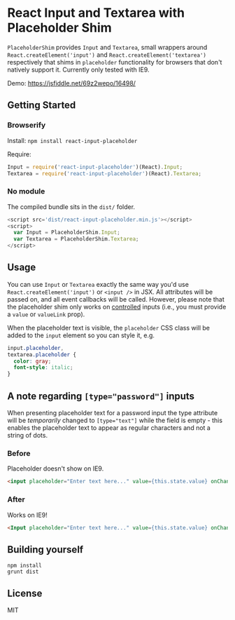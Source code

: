 React Input and Textarea with Placeholder Shim
=======================

`PlaceholderShim` provides `Input` and `Textarea`, small wrappers around `React.createElement('input')` and `React.createElement('textarea')` respectively that shims in `placeholder` functionality for browsers that don't natively support it. Currently only tested with IE9.

Demo: https://jsfiddle.net/69z2wepo/16498/

## Getting Started
### Browserify

Install: `npm install react-input-placeholder`

Require:

```js
Input = require('react-input-placeholder')(React).Input;
Textarea = require('react-input-placeholder')(React).Textarea;
```

### No module

The compiled bundle sits in the `dist/` folder.

```js
<script src='dist/react-input-placeholder.min.js'></script>
<script>
  var Input = PlaceholderShim.Input;
  var Textarea = PlaceholderShim.Textarea;
</script>
```

## Usage

You can use `Input` or `Textarea` exactly the same way you'd use `React.createElement('input')` or `<input />` in JSX. All attributes will be passed on, and all event callbacks will be called. However, please note that the placeholder shim only works on [controlled](http://facebook.github.io/react/docs/forms.html#controlled-components) inputs (i.e., you must provide a `value` or `valueLink` prop).

When the placeholder text is visible, the `placeholder` CSS class will be added to the `input` element so you can style it, e.g.

```css
input.placeholder,
textarea.placeholder {
  color: gray;
  font-style: italic;
}
```

## A note regarding `[type="password"]` inputs

When presenting placeholder text for a password input the type attribute will be
_temporarily_ changed to `[type="text"]` while the field is empty - this enables
the placeholder text to appear as regular characters and not a string of dots.

### Before

Placeholder doesn't show on IE9.

```html
<input placeholder="Enter text here..." value={this.state.value} onChange={this.handleChange} />
```

### After

Works on IE9!

```html
<Input placeholder="Enter text here..." value={this.state.value} onChange={this.handleChange} />
```

## Building yourself

```shell
npm install
grunt dist
```

## License

MIT
